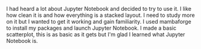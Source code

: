 I had heard a lot about Jupyter Notebook and decided to try to use it. I like how clean it is and how everything is a stacked layout. I need to study more on it but I wanted to get it working and gain familiarity. I used mambaforge to install my packages and launch Jupyter Notebook. I made a basic scatterplot, this is as basic as it gets but I'm glad I learned what Jupyter Notebook is.

